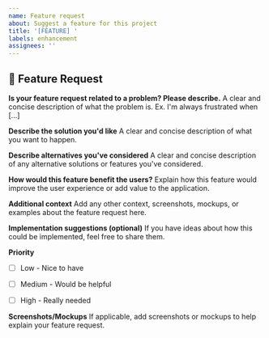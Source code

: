 ```yaml
---
name: Feature request
about: Suggest a feature for this project
title: '[FEATURE] '
labels: enhancement
assignees: ''
---
```


## 🚀 Feature Request

**Is your feature request related to a problem? Please describe.**
A clear and concise description of what the problem is. Ex. I'm always frustrated when [...]

**Describe the solution you'd like**
A clear and concise description of what you want to happen.

**Describe alternatives you've considered**
A clear and concise description of any alternative solutions or features you've considered.

**How would this feature benefit the users?**
Explain how this feature would improve the user experience or add value to the application.

**Additional context**
Add any other context, screenshots, mockups, or examples about the feature request here.

**Implementation suggestions (optional)**
If you have ideas about how this could be implemented, feel free to share them.

**Priority**
- [ ] Low - Nice to have
- [ ] Medium - Would be helpful
- [ ] High - Really needed


**Screenshots/Mockups**
If applicable, add screenshots or mockups to help explain your feature request.